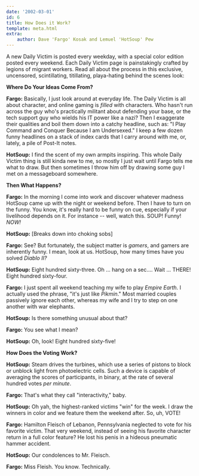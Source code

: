 ```yaml
---
date: '2002-03-01'
id: 6
title: How Does it Work?
template: meta.html
extra:
    author: Dave 'Fargo' Kosak and Lemuel 'HotSoup' Pew
---
```


A new Daily Victim is posted every weekday, with a special color edition
posted every weekend. Each Daily Victim page is painstakingly crafted by
legions of migrant workers. Read all about the process in this
exclusive, uncensored, scintillating, titillating, playa-hating behind
the scenes look:

**Where Do Your Ideas Come From?**

**Fargo:** Basically, I just look around at everyday life. The Daily
Victim is all about character, and online gaming is *filled* with
characters. Who hasn't run across the guy who's practically militant
about defending your base, or the tech support guy who wields his IT
power like a nazi? Then I exaggerate their qualities and boil them down
into a catchy headline, such as: "I Play Command and Conquer Because I
am Undersexed." I keep a few dozen funny headlines on a stack of index
cards that I carry around with me, or, lately, a pile of Post-It notes.

**HotSoup:** I find the scent of my own armpits inspiring. This whole
Daily Victim thing is still kinda new to me, so mostly I just wait until
Fargo tells me what to draw. But then sometimes I throw him off by
drawing some guy I met on a messageboard somewhere.

**Then What Happens?**

**Fargo:** In the morning I come into work and discover whatever madness
HotSoup came up with the night or weekend before. Then I have to turn on
the funny. You know, it's really hard to be funny on cue, especially if
your livelihood depends on it. For instance -- well, watch this. SOUP!
Funny! *NOW!*

**HotSoup:** \[Breaks down into choking sobs\]

**Fargo:** See? But fortunately, the subject matter is *gamers*, and
gamers are inherently funny. I mean, look at us. HotSoup, how many times
have you solved *Diablo II?*

**HotSoup:** Eight hundred sixty-three. Oh ... hang on a sec.... Wait
... THERE! Eight hundred sixty-four.

**Fargo:** I just spent all weekend teaching my wife to play *Empire
Earth*. I actually used the phrase, "it's just like *Pikmin*." Most
married couples passively ignore each other, whereas my wife and I try
to step on one another with war elephants.

**HotSoup:** Is there something unusual about that?

**Fargo:** You see what I mean?

**HotSoup:** Oh, look! Eight hundred sixty-five!

**How Does the Voting Work?**

**HotSoup:** Steam drives the turbines, which use a series of pistons to
block or unblock light from photoelectric cells. Such a device is
capable of averaging the scores of participants, in binary, at the rate
of several hundred votes *per minute*.

**Fargo:** That's what they call "interactivity," baby.

**HotSoup:** Oh yah, the highest-ranked victims "win" for the week. I
draw the winners in color and we feature them the weekend after. So, uh,
VOTE!

**Fargo:** Hamilton Fleisch of Lebanon, Pennsylvania neglected to vote
for his favorite victim. That very weekend, instead of seeing his
favorite character return in a full color feature? He lost his penis in
a hideous pneumatic hammer accident.

**HotSoup:** Our condolences to Mr. Fleisch.

**Fargo:** Miss Fleish. You know. Technically.
